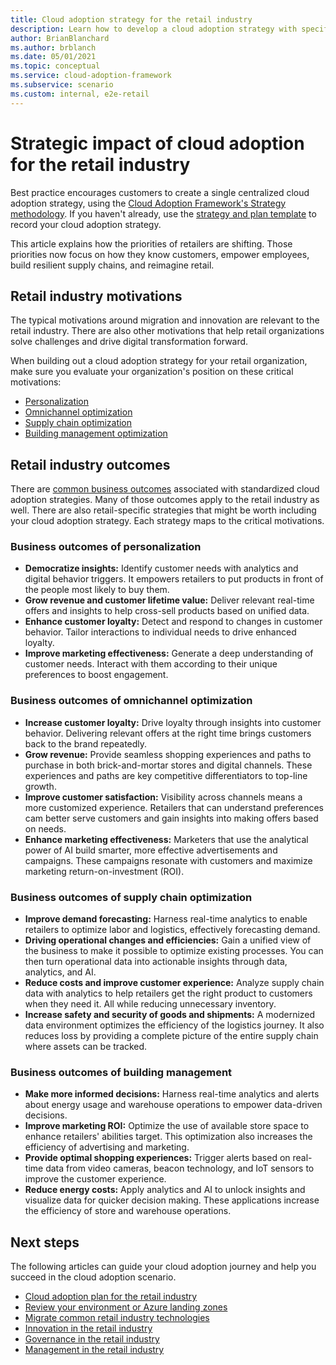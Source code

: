 ```yaml
---
title: Cloud adoption strategy for the retail industry
description: Learn how to develop a cloud adoption strategy with specific considerations for the retail industry.
author: BrianBlanchard
ms.author: brblanch
ms.date: 05/01/2021
ms.topic: conceptual
ms.service: cloud-adoption-framework
ms.subservice: scenario
ms.custom: internal, e2e-retail
---
```


# Strategic impact of cloud adoption for the retail industry

Best practice encourages customers to create a single centralized cloud adoption strategy, using the [Cloud Adoption Framework's Strategy methodology](../../strategy/index.md). If you haven't already, use the [strategy and plan template](https://raw.githubusercontent.com/microsoft/CloudAdoptionFramework/master/plan/cloud-adoption-framework-strategy-and-plan-template.docx) to record your cloud adoption strategy.

This article explains how the priorities of retailers are shifting. Those priorities now focus on how they know customers, empower employees, build resilient supply chains, and reimagine retail.

## Retail industry motivations

The typical motivations around migration and innovation are relevant to the retail industry. There are also other motivations that help retail organizations solve challenges and drive digital transformation forward.

When building out a cloud adoption strategy for your retail organization, make sure you evaluate your organization's position on these critical motivations:

- [Personalization](./retail-personalization.md)
- [Omnichannel optimization](./retail-omnichannel-optimization.md)
- [Supply chain optimization](./retail-supply-chain-optimization.md)
- [Building management optimization](./retail-building-management-optimization.md)

## Retail industry outcomes

There are [common business outcomes](../../strategy/business-outcomes/index.md) associated with standardized cloud adoption strategies. Many of those outcomes apply to the retail industry as well. There are also retail-specific strategies that might be worth including your cloud adoption strategy. Each strategy maps to the critical motivations.

### Business outcomes of personalization

- **Democratize insights:** Identify customer needs with analytics and digital behavior triggers. It empowers retailers to put products in front of the people most likely to buy them.
- **Grow revenue and customer lifetime value:** Deliver relevant real-time offers and insights to help cross-sell products based on unified data.
- **Enhance customer loyalty:** Detect and respond to changes in customer behavior. Tailor interactions to individual needs to drive enhanced loyalty.
- **Improve marketing effectiveness:** Generate a deep understanding of customer needs. Interact with them according to their unique preferences to boost engagement.

### Business outcomes of omnichannel optimization

- **Increase customer loyalty:** Drive loyalty through insights into customer behavior. Delivering relevant offers at the right time brings customers back to the brand repeatedly.
- **Grow revenue:** Provide seamless shopping experiences and paths to purchase in both brick-and-mortar stores and digital channels. These experiences and paths are key competitive differentiators to top-line growth.
- **Improve customer satisfaction:** Visibility across channels means a more customized experience. Retailers that can understand preferences cam better serve customers and gain insights into making offers based on needs.
- **Enhance marketing effectiveness:** Marketers that use the analytical power of AI build smarter, more effective advertisements and campaigns. These campaigns resonate with customers and maximize marketing return-on-investment (ROI).

### Business outcomes of supply chain optimization

- **Improve demand forecasting:** Harness real-time analytics to enable retailers to optimize labor and logistics, effectively forecasting demand.
- **Driving operational changes and efficiencies:** Gain a unified view of the business to make it possible to optimize existing processes. You can then turn operational data into actionable insights through data, analytics, and AI.
- **Reduce costs and improve customer experience:** Analyze supply chain data with analytics to help retailers get the right product to customers when they need it. All while reducing unnecessary inventory.
- **Increase safety and security of goods and shipments:** A modernized data environment optimizes the efficiency of the logistics journey. It also reduces loss by providing a complete picture of the entire supply chain where assets can be tracked.

### Business outcomes of building management

- **Make more informed decisions:** Harness real-time analytics and alerts about energy usage and warehouse operations to empower data-driven decisions.
- **Improve marketing ROI:** Optimize the use of available store space to enhance retailers' abilities target. This optimization also increases the efficiency of advertising and marketing.
- **Provide optimal shopping experiences:** Trigger alerts based on real-time data from video cameras, beacon technology, and IoT sensors to improve the customer experience.
- **Reduce energy costs:** Apply analytics and AI to unlock insights and visualize data for quicker decision making. These applications increase the efficiency of store and warehouse operations.

## Next steps

The following articles can guide your cloud adoption journey and help you succeed in the cloud adoption scenario.

- [Cloud adoption plan for the retail industry](./plan.md)
- [Review your environment or Azure landing zones](./ready.md)
- [Migrate common retail industry technologies](./migrate.md)
- [Innovation in the retail industry](./innovate.md)
- [Governance in the retail industry](./govern.md)
- [Management in the retail industry](./manage.md)
